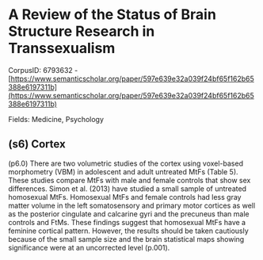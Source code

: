 # A Review of the Status of Brain Structure Research in Transsexualism

CorpusID: 6793632 - [https://www.semanticscholar.org/paper/597e639e32a039f24bf65f162b65388e6197311b](https://www.semanticscholar.org/paper/597e639e32a039f24bf65f162b65388e6197311b)

Fields: Medicine, Psychology

## (s6) Cortex
(p6.0) There are two volumetric studies of the cortex using voxel-based morphometry (VBM) in adolescent and adult untreated MtFs (Table 5). These studies compare MtFs with male and female controls that show sex differences. Simon et al. (2013) have studied a small sample of untreated homosexual MtFs. Homosexual MtFs and female controls had less gray matter volume in the left somatosensory and primary motor cortices as well as the posterior cingulate and calcarine gyri and the precuneus than male controls and FtMs. These findings suggest that homosexual MtFs have a feminine cortical pattern. However, the results should be taken cautiously because of the small sample size and the brain statistical maps showing significance were at an uncorrected level (p\.001).
